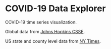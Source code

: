 # COVID-19 Data Explorer

COVID-19 time series visualization.

Global data from [Johns Hopkins CSSE](https://github.com/CSSEGISandData/COVID-19).

US state and county level data from [NY Times](https://github.com/nytimes/covid-19-data).